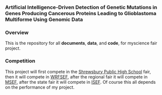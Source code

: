 ### Artificial Intelligence-Driven Detection of Genetic Mutations in Genes Producing Cancerous Proteins Leading to Glioblastoma Multiforme Using Genomic Data

### Overview

This is the repository for all **documents**, **data**, and **code**, for myscience fair project.

### Competition

This project will first compete in the [Shrewsbury Public High School](https://schools.shrewsburyma.gov/high) fair, then it will compete in [WRFSEF](https://www.wrsef.net/), after the regional fair it will compete in [MSEF](https://scifair.com/), after the state fair it will compete in [ISEF](https://www.societyforscience.org/isef/). Of course this all depends on the performance of my project.
